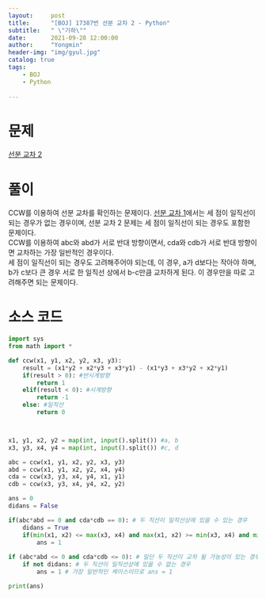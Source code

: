 ```yaml
---
layout:     post
title:      "[BOJ] 17387번 선분 교차 2 - Python"
subtitle:   " \"기하\""
date:       2021-09-28 12:00:00
author:     "Yongmin"
header-img: "img/gyul.jpg"
catalog: true
tags:
    - BOJ
    - Python
  
---
```


# 문제
[선분 교차 2](https://www.acmicpc.net/problem/17383)

# 풀이

CCW를 이용하여 선분 교차를 확인하는 문제이다. [선분 교차 1](https://www.acmicpc.net/problem/17382)에서는 세 점이 일직선이 되는 경우가 없는 경우이며, 선분 교차 2 문제는 세 점이 일직선이 되는 경우도 포함한 문제이다.  
CCW를 이용하여 abc와 abd가 서로 반대 방향이면서, cda와 cdb가 서로 반대 방향이면 교차하는 가장 일반적인 경우이다.   
세 점이 일직선이 되는 경우도 고려해주어야 되는데, 이 경우, a가 d보다는 작아야 하며, b가 c보다 큰 경우 서로 한 일직선 상에서 b-c만큼 교차하게 된다. 이 경우만을 따로 고려해주면 되는 문제이다.  

# 소스 코드

```python
import sys
from math import *

def ccw(x1, y1, x2, y2, x3, y3):
    result = (x1*y2 + x2*y3 + x3*y1) - (x1*y3 + x3*y2 + x2*y1)
    if(result > 0): #반시계방향
        return 1
    elif(result < 0): #시계방향
        return -1
    else: #일직선
        return 0



x1, y1, x2, y2 = map(int, input().split()) #a, b
x3, y3, x4, y4 = map(int, input().split()) #c, d

abc = ccw(x1, y1, x2, y2, x3, y3)
abd = ccw(x1, y1, x2, y2, x4, y4)
cda = ccw(x3, y3, x4, y4, x1, y1)
cdb = ccw(x3, y3, x4, y4, x2, y2)

ans = 0
didans = False

if(abc*abd == 0 and cda*cdb == 0): # 두 직선이 일직선상에 있을 수 있는 경우
    didans = True
    if(min(x1, x2) <= max(x3, x4) and max(x1, x2) >= min(x3, x4) and min(y1, y2) <= max(y3, y4) and max(y1, y2) >= min(y3, y4)): # 두 직선이 일직선상에 있으며, A <= D && B >= C 
        ans = 1
        
if (abc*abd <= 0 and cda*cdb <= 0): # 일단 두 직선이 교차 될 가능성이 있는 경우
    if not didans: # 두 직선이 일직선상에 있을 수 없는 경우
        ans = 1 # 가장 일반적인 케이스이므로 ans = 1

print(ans)
```
